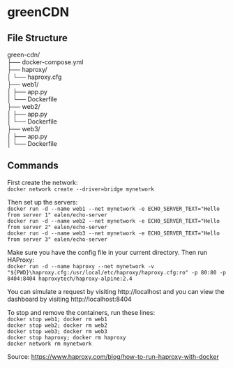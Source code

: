 # greenCDN
## File Structure
green-cdn/  
├── docker-compose.yml  
├── haproxy/  
│   └── haproxy.cfg  
├── web1/  
│   ├── app.py  
│   └── Dockerfile  
├── web2/  
│   ├── app.py  
│   └── Dockerfile  
├── web3/  
│   ├── app.py  
│   └── Dockerfile  
## Commands
First create the network:  
  `docker network create --driver=bridge mynetwork`  
  
Then set up the servers:  
  `docker run -d --name web1 --net mynetwork -e ECHO_SERVER_TEXT="Hello from server 1" ealen/echo-server`  
  `docker run -d --name web2 --net mynetwork -e ECHO_SERVER_TEXT="Hello from server 2" ealen/echo-server`  
  `docker run -d --name web3 --net mynetwork -e ECHO_SERVER_TEXT="Hello from server 3" ealen/echo-server`  
  
Make sure you have the config file in your current directory. Then run HAProxy:  
  `docker run -d --name haproxy --net mynetwork -v "${PWD}\haproxy.cfg:/usr/local/etc/haproxy/haproxy.cfg:ro" -p 80:80 -p 8404:8404 haproxytech/haproxy-alpine:2.4`  

You can simulate a request by visiting http://localhost and you can view the dashboard by visiting http://localhost:8404  

To stop and remove the containers, run these lines:  
`docker stop web1; docker rm web1`  
`docker stop web2; docker rm web2`  
`docker stop web3; docker rm web3`  
`docker stop haproxy; docker rm haproxy`  
`docker network rm mynetwork`  

Source: https://www.haproxy.com/blog/how-to-run-haproxy-with-docker
